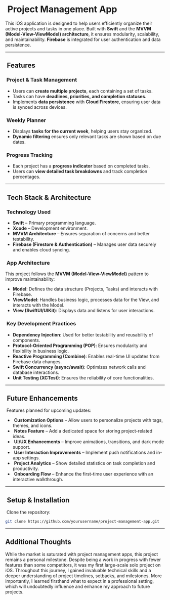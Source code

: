 #  Project Management App

This iOS application is designed to help users efficiently organize their active projects and tasks in one place. Built with **Swift** and the **MVVM (Model-View-ViewModel) architecture**, it ensures modularity, scalability, and maintainability. **Firebase** is integrated for user authentication and data persistence.

---

##  Features

###  Project & Task Management

- Users can **create multiple projects**, each containing a set of tasks.
- Tasks can have **deadlines, priorities, and completion statuses**.
- Implements **data persistence** with **Cloud Firestore**, ensuring user data is synced across devices.

###  Weekly Planner

- Displays **tasks for the current week**, helping users stay organized.
- **Dynamic filtering** ensures only relevant tasks are shown based on due dates.

###  Progress Tracking

- Each project has a **progress indicator** based on completed tasks.
- Users can **view detailed task breakdowns** and track completion percentages.



---

##  Tech Stack & Architecture

###  **Technology Used**

- **Swift** – Primary programming language.
- **Xcode** – Development environment.
- **MVVM Architecture** – Ensures separation of concerns and better testability.
- **Firebase (Firestore & Authentication)** – Manages user data securely and enables cloud syncing.

###  **App Architecture**

This project follows the **MVVM (Model-View-ViewModel)** pattern to improve maintainability:

- **Model**: Defines the data structure (Projects, Tasks) and interacts with Firebase.
- **ViewModel**: Handles business logic, processes data for the View, and interacts with the Model.
- **View (SwiftUI/UIKit)**: Displays data and listens for user interactions.

###  **Key Development Practices**

- **Dependency Injection**: Used for better testability and reusability of components.
- **Protocol-Oriented Programming (POP)**: Ensures modularity and flexibility in business logic.
- **Reactive Programming (Combine)**: Enables real-time UI updates from Firebase data changes.
- **Swift Concurrency (async/await)**: Optimizes network calls and database interactions.
- **Unit Testing (XCTest)**: Ensures the reliability of core functionalities.

---

##  Future Enhancements

 Features planned for upcoming updates:

-  **Customization Options** – Allow users to personalize projects with tags, themes, and icons.
-  **Notes Feature** – Add a dedicated space for storing project-related ideas.
-  **UI/UX Enhancements** – Improve animations, transitions, and dark mode support.
-  **User Interaction Improvements** – Implement push notifications and in-app settings.
-  **Project Analytics** – Show detailed statistics on task completion and productivity.
-  **Onboarding Flow** – Enhance the first-time user experience with an interactive walkthrough.

---

##  Setup & Installation

 Clone the repository:

```sh
git clone https://github.com/yourusername/project-management-app.git
```

---

## Additional Thoughts

While the market is saturated with project management apps, this project remains a personal milestone. Despite being a work in progress with fewer features than some competitors, it was my first large-scale solo project on iOS. Throughout this journey, I gained invaluable technical skills and a deeper understanding of project timelines, setbacks, and milestones. More importantly, I learned firsthand what to expect in a professional setting, which will undoubtedly influence and enhance my approach to future projects.
